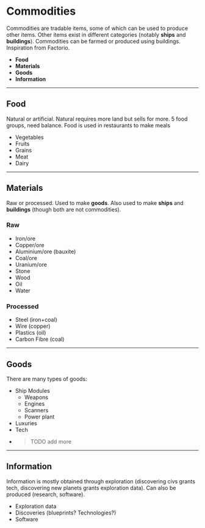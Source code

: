 # Commodities
Commodities are tradable items, some of which can be used to produce other items. Other items exist in different categories (notably **ships** and **buildings**). Commodities can be farmed or produced using buildings. Inspiration from Factorio.

- **Food**
- **Materials**
- **Goods**
- **Information**

***

## Food
Natural or artificial. Natural requires more land but sells for more. 5 food groups, need balance. Food is used in restaurants to make meals

- Vegetables
- Fruits
- Grains
- Meat
- Dairy

***

## Materials
Raw or processed. Used to make **goods**. Also used to make **ships** and **buildings** (though both are not commodities).

### Raw
- Iron/ore
- Copper/ore
- Aluminium/ore (bauxite)
- Coal/ore
- Uranium/ore
- Stone
- Wood
- Oil
- Water

### Processed
- Steel (iron+coal)
- Wire (copper)
- Plastics (oil)
- Carbon Fibre (coal)

***

## Goods
There are many types of goods:
- Ship Modules
    - Weapons
    - Engines
    - Scanners
    - Power plant
- Luxuries
- Tech
- >TODO add more

***

## Information
Information is mostly obtained through exploration (discovering civs grants tech, discovering new planets grants exploration data). Can also be produced (research, software).

- Exploration data
- Discoveries (blueprints? Technologies?)
- Software
